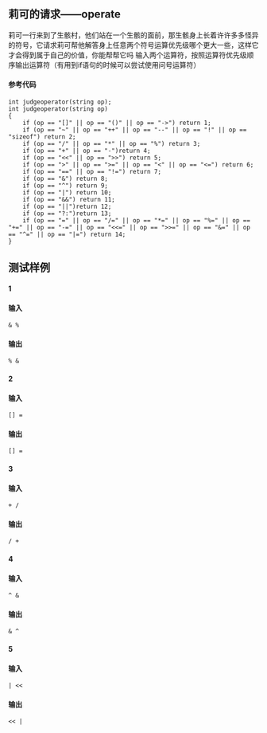 ## 莉可的请求——operate
莉可一行来到了生骸村，他们站在一个生骸的面前，那生骸身上长着许许多多怪异的符号，它请求莉可帮他解答身上任意两个符号运算优先级哪个更大一些，这样它才会得到属于自己的价值，你能帮帮它吗
输入两个运算符，按照运算符优先级顺序输出运算符（有用到if语句的时候可以尝试使用问号运算符）
#### 参考代码
```
int judgeoperator(string op);
int judgeoperator(string op)
{
	if (op == "[]" || op == "()" || op == "->") return 1;
	if (op == "~" || op == "++" || op == "--" || op == "!" || op == "sizeof") return 2;
	if (op == "/" || op == "*" || op == "%") return 3;
	if (op == "+" || op == "-")return 4;
	if (op == "<<" || op == ">>") return 5;
	if (op == ">" || op == ">=" || op == "<" || op == "<=") return 6;
	if (op == "==" || op == "!=") return 7;
	if (op == "&") return 8;
	if (op == "^") return 9;
	if (op == "|") return 10;
	if (op == "&&") return 11;
	if (op == "||")return 12;
	if (op == "?:")return 13;
	if (op == "=" || op == "/=" || op == "*=" || op == "%=" || op == "+=" || op == "-=" || op == "<<=" || op == ">>=" || op == "&=" || op == "^=" || op == "|=") return 14;
}
```
## 测试样例
#### 1
#### 输入
```
& %
```
#### 输出
```
% &
```
#### 2
#### 输入
```
[] =
```
#### 输出
```
[] =
```
#### 3
#### 输入
```
+ /
```
#### 输出
```
/ +
```
#### 4
#### 输入
```
^ &
```
#### 输出
```
& ^
```
#### 5
#### 输入
```
| <<
```
#### 输出
```
<< |
```
